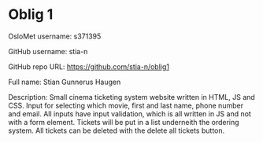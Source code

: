 # Oblig 1

OsloMet username: s371395

GitHub username: stia-n

GitHub repo URL: https://github.com/stia-n/oblig1

Full name: Stian Gunnerus Haugen

Description:
Small cinema ticketing system website written in HTML, JS and CSS. Input for selecting which movie, first and last name, phone number and email. All inputs have input validation, which is all written in JS and not with a form element. Tickets will be put in a list underneith the ordering system. All tickets can be deleted with the delete all tickets button.
